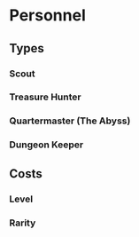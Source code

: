 # Personnel

## Types

### Scout

### Treasure Hunter

### Quartermaster (The Abyss)

### Dungeon Keeper

## Costs

### Level

### Rarity